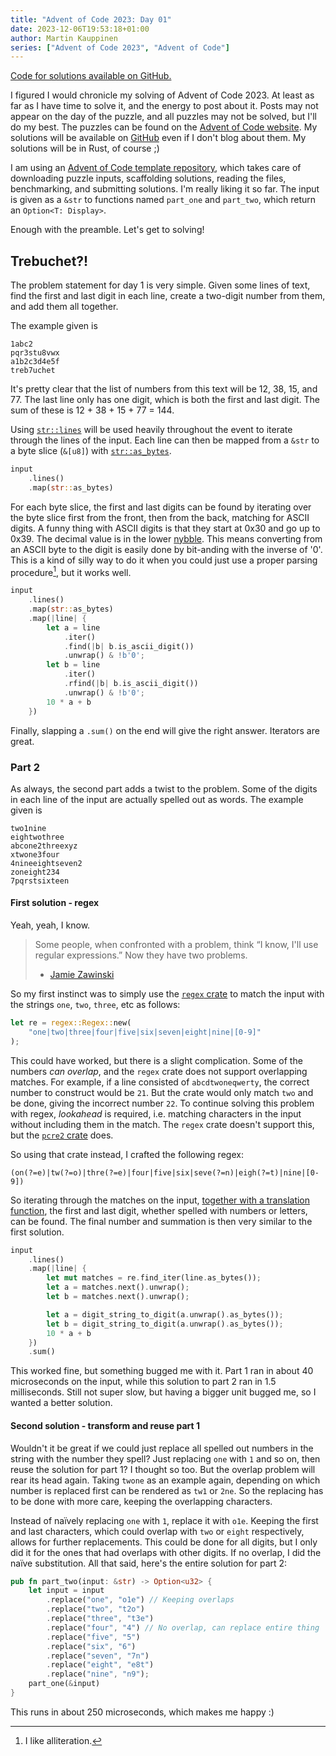 ```yaml
---
title: "Advent of Code 2023: Day 01"
date: 2023-12-06T19:53:18+01:00
author: Martin Kauppinen
series: ["Advent of Code 2023", "Advent of Code"]
---
```


[Code for solutions available on GitHub.](https://github.com/martinkauppinen/aoc-2023/)

I figured I would chronicle my solving of Advent of Code 2023. At least as far
as I have time to solve it, and the energy to post about it. Posts may not
appear on the day of the puzzle, and all puzzles may not be solved, but I'll do
my best. The puzzles can be found on the [Advent of Code
website](https://adventofcode.com/2023). My solutions will be available on
[GitHub](https://github.com/martinkauppinen/aoc-2023) even if I don't blog about
them. My solutions will be in Rust, of course ;)

I am using an [Advent of Code template
repository](https://github.com/fspoettel/advent-of-code-rust), which takes care
of downloading puzzle inputs, scaffolding solutions, reading the files,
benchmarking, and submitting solutions. I'm really liking it so far. The input
is given as a `&str` to functions named `part_one` and `part_two`, which return
an `Option<T: Display>`.

Enough with the preamble. Let's get to solving!

## Trebuchet?!
The problem statement for day 1 is very simple. Given some lines of text, find
the first and last digit in each line, create a two-digit number from them, and
add them all together.

The example given is
```
1abc2
pqr3stu8vwx
a1b2c3d4e5f
treb7uchet
```
It's pretty clear that the list of numbers from this text will be 12, 38, 15,
and 77. The last line only has one digit, which is both the first and last
digit. The sum of these is 12 + 38 + 15 + 77 = 144.

Using
[`str::lines`](https://doc.rust-lang.org/std/primitive.str.html#method.lines)
will be used heavily throughout the event to iterate through the lines of the
input. Each line can then be mapped from a `&str` to a byte slice (`&[u8]`) with
[`str::as_bytes`](https://doc.rust-lang.org/std/primitive.str.html#method.as_bytes).
```rust
input
    .lines()
    .map(str::as_bytes)
```
For each byte slice, the first and last digits can be found by iterating over
the byte slice first from the front, then from the back, matching for ASCII
digits. A funny thing with ASCII digits is that they start at 0x30 and go up to
0x39. The decimal value is in the lower
[nybble](https://en.wikipedia.org/wiki/Nybble). This means converting from an
ASCII byte to the digit is easily done by bit-anding with the inverse of '0'.
This is a kind of silly way to do it when you could just use a proper parsing
procedure[^alliteration], but it works well.
[^alliteration]: I like alliteration.

```rust
input
    .lines()
    .map(str::as_bytes)
    .map(|line| {
        let a = line
            .iter()
            .find(|b| b.is_ascii_digit())
            .unwrap() & !b'0';
        let b = line
            .iter()
            .rfind(|b| b.is_ascii_digit())
            .unwrap() & !b'0';
        10 * a + b
    })
```
Finally, slapping a `.sum()` on the end will give the right answer. Iterators
are great.


### Part 2
As always, the second part adds a twist to the problem. Some of the digits in
each line of the input are actually spelled out as words. The example given is
```
two1nine
eightwothree
abcone2threexyz
xtwone3four
4nineeightseven2
zoneight234
7pqrstsixteen
```

#### First solution - regex
Yeah, yeah, I know.
> Some people, when confronted with a problem, think
> “I know, I'll use regular expressions.”   Now they have two problems. 
> - [Jamie Zawinski](http://regex.info/blog/2006-09-15/247)

So my first instinct was to simply use the [`regex` crate](https://crates.io/crates/regex)
to match the input with the strings `one`, `two`, `three`, etc as follows:
```rust
let re = regex::Regex::new(
    "one|two|three|four|five|six|seven|eight|nine|[0-9]"
);
```
This 
could have worked, but there is a slight complication. Some of the numbers _can
overlap_, and the `regex` crate does not support overlapping matches. For example, if a line consisted of
`abcdtwoneqwerty`, the correct number to construct would be `21`. But the crate
would only match `two` and be done, giving the incorrect number `22`. To continue solving this problem with regex, _lookahead_ is required, i.e. matching characters in the input without including them in the match. The `regex` crate doesn't support this, but the [`pcre2` crate](https://crates.io/crates/pcre2) does.

So using that crate instead, I crafted the following regex:
```
(on(?=e)|tw(?=o)|thre(?=e)|four|five|six|seve(?=n)|eigh(?=t)|nine|[0-9])
```
So iterating through the matches on the input, [together with a translation
function](https://github.com/martinkauppinen/aoc-2023/commit/982d2cdf3f4d06e88e8a5f2ba512b3f9f87fc2c6#diff-a0b7249b41e8d151bb973d8282e83c57423eca2f3524edfaf4664191bed72a8cR18-R31),
the first and last digit, whether spelled with numbers or letters, can be found.
The final number and summation is then very similar to the first solution.

```rust
input
    .lines()
    .map(|line| {
        let mut matches = re.find_iter(line.as_bytes());
        let a = matches.next().unwrap();
        let b = matches.next().unwrap();

        let a = digit_string_to_digit(a.unwrap().as_bytes());
        let b = digit_string_to_digit(a.unwrap().as_bytes());
        10 * a + b
    })
    .sum()
```

This worked fine, but something bugged me with it. Part 1 ran in about 40
microseconds on the input, while this solution to part 2 ran in 1.5
milliseconds. Still not super slow, but having a bigger unit bugged me, so I
wanted a better solution.

#### Second solution - transform and reuse part 1
Wouldn't it be great if we could just replace all spelled out numbers in the
string with the number they spell? Just replacing `one` with `1` and so on, then
reuse the solution for part 1? I thought so too. But the overlap problem will
rear its head again. Taking `twone` as an example again, depending on which
number is replaced first can be rendered as `tw1` or `2ne`. So the replacing has
to be done with more care, keeping the overlapping characters.

Instead of naïvely replacing `one` with `1`, replace it with `o1e`. Keeping the
first and last characters, which could overlap with `two` or `eight`
respectively, allows for further replacements. This could be done for all
digits, but I only did it for the ones that had overlaps with other digits. If
no overlap, I did the naïve substitution. All that said, here's the entire solution for part 2:


```rust
pub fn part_two(input: &str) -> Option<u32> {
    let input = input
        .replace("one", "o1e") // Keeping overlaps
        .replace("two", "t2o")
        .replace("three", "t3e")
        .replace("four", "4") // No overlap, can replace entire thing
        .replace("five", "5")
        .replace("six", "6")
        .replace("seven", "7n")
        .replace("eight", "e8t")
        .replace("nine", "n9");
    part_one(&input)
}
```
This runs in about 250 microseconds, which makes me happy :)
